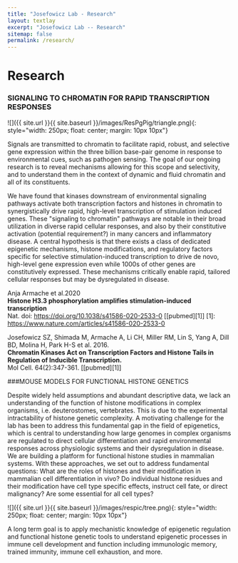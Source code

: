 ```yaml
---
title: "Josefowicz Lab - Research"
layout: textlay
excerpt: "Josefowicz Lab -- Research"
sitemap: false
permalink: /research/
---
```


# Research

### SIGNALING TO CHROMATIN FOR RAPID TRANSCRIPTION RESPONSES
![]({{ site.url }}{{ site.baseurl }}/images/ResPgPig/triangle.png){: style="width: 250px; float: center; margin: 10px  10px"}

Signals are transmitted to chromatin to facilitate rapid, robust, and selective gene expression within the three billion base-pair genome in response to environmental cues, such as pathogen sensing. The goal of our ongoing research is to reveal mechanisms allowing for this scope and selectivity, and to understand them in the context of dynamic and fluid chromatin and all of its constituents.

We have found that kinases downstream of environmental signaling pathways activate both transcription factors and histones in chromatin to synergistically drive rapid, high-level transcription of stimulation induced genes. These "signaling to chromatin" pathways are notable in their broad utilization in diverse rapid cellular responses, and also by their constitutive activation (potential requirement?) in many cancers and inflammatory disease. A central hypothesis is that there exists a class of dedicated epigenetic mechanisms, histone modifications, and regulatory factors specific for selective stimulation-induced transcription to drive de novo, high-level gene expression even while 1000s of other genes are constitutively expressed. These mechanisms critically enable rapid, tailored cellular responses but may be dysregulated in disease.

Anja Armache et al.2020  
**Histone H3.3 phosphorylation amplifies stimulation-induced transcription**  
Nat. doi: https://doi.org/10.1038/s41586-020-2533-0 [[pubmed][1]]
[1]: https://www.nature.com/articles/s41586-020-2533-0

Josefowicz SZ, Shimada M, Armache A, Li CH, Miller RM, Lin S, Yang A, Dill BD, Molina H, Park H-S et al.  2016.  
**Chromatin Kinases Act on Transcription Factors and Histone Tails in Regulation of Inducible Transcription.**  
Mol Cell. 64(2):347-361. [[pubmed][1]]


###MOUSE MODELS FOR FUNCTIONAL HISTONE GENETICS

Despite widely held assumptions and abundant descriptive data, we lack an understanding of the function of histone modifications in complex organisms, i.e. deuterostomes, vertebrates. This is due to the experimental intractability of histone genetic complexity. A motivating challenge for the lab has been to address this fundamental gap in the field of epigenetics, which is central to understanding how large genomes in complex organisms are regulated to direct cellular differentiation and rapid environmental responses across physiologic systems and their dysregulation in disease. We are building a platform for functional histone studies in mammalian systems. With these approaches, we set out to address fundamental questions: What are the roles of histones and their modification in mammalian cell differentiation in vivo? Do individual histone residues and their modification have cell type specific effects, instruct cell fate, or direct malignancy? Are some essential for all cell types?

![]({{ site.url }}{{ site.baseurl }}/images/respic/tree.png){: style="width: 250px; float: center; margin: 10px  10px"}

A long term goal is to apply mechanistic knowledge of epigenetic regulation and functional histone genetic tools to understand epigenetic processes in immune cell development and function including immunologic memory, trained immunity, immune cell exhaustion, and more.

